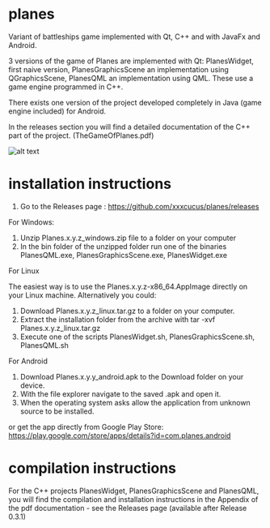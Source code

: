# planes
Variant of battleships game implemented with Qt, C++ and with JavaFx and Android.

3 versions of the game of Planes are implemented with Qt: PlanesWidget, first naive version,
PlanesGraphicsScene an implementation using QGraphicsScene,
PlanesQML an implementation using QML. These use a game engine programmed in C++.

There exists one version of the project developed completely in Java (game engine included) for Android.

In the releases section you will find a detailed documentation of the C++ part of the project. (TheGameOfPlanes.pdf)

![alt text](https://github.com/xxxcucus/planes/blob/master/Screenshots/PlanesQML1.jpg)

# installation instructions

1. Go to the Releases page : https://github.com/xxxcucus/planes/releases

For Windows:
1. Unzip Planes.x.y.z_windows.zip file to a folder on your computer
2. In the bin folder of the unzipped folder run one of the binaries PlanesQML.exe, PlanesGraphicsScene.exe, PlanesWidget.exe

For Linux

The easiest way is to use the Planes.x.y.z-x86_64.AppImage directly on your Linux machine.
Alternatively you could:

1. Download Planes.x.y.z_linux.tar.gz to a folder on your computer.
2. Extract the installation folder from the archive with tar -xvf Planes.x.y.z_linux.tar.gz
3. Execute one of the scripts PlanesWidget.sh, PlanesGraphicsScene.sh, PlanesQML.sh


For Android 
1. Download Planes.x.y.y_android.apk to the Download folder on your device.
2. With the file explorer navigate to the saved .apk and open it.
3. When the operating system asks allow the application from unknown source to be installed.

or get the app directly from Google Play Store: https://play.google.com/store/apps/details?id=com.planes.android

# compilation instructions

For the C++ projects PlanesWidget, PlanesGraphicsScene and PlanesQML, you will find the compilation and installation instructions in the Appendix of the pdf documentation - see the Releases page (available after Release 0.3.1)
